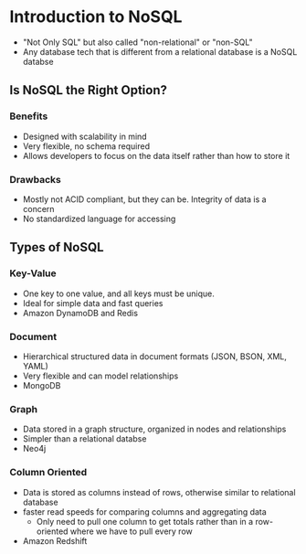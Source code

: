 # Introduction to NoSQL

- "Not Only SQL" but also called "non-relational" or "non-SQL"
- Any database tech that is different from a relational database is a NoSQL databse

## Is NoSQL the Right Option?

### Benefits

- Designed with scalability in mind
- Very flexible, no schema required
- Allows developers to focus on the data itself rather than how to store it

### Drawbacks

- Mostly not ACID compliant, but they can be. Integrity of data is a concern
- No standardized language for accessing

## Types of NoSQL

### Key-Value

- One key to one value, and all keys must be unique.
- Ideal for simple data and fast queries
- Amazon DynamoDB and Redis

### Document

- Hierarchical structured data in document formats (JSON, BSON, XML, YAML)
- Very flexible and can model relationships
- MongoDB

### Graph

- Data stored in a graph structure, organized in nodes and relationships
- Simpler than a relational databse
- Neo4j

### Column Oriented

- Data is stored as columns instead of rows, otherwise similar to relational database
- faster read speeds for comparing columns and aggregating data
   - Only need to pull one column to get totals rather than in a row-oriented where we have to pull every row
- Amazon Redshift

